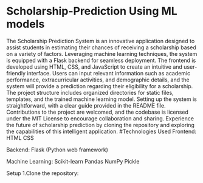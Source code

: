 # Scholarship-Prediction Using ML models

The Scholarship Prediction System is an innovative application designed to assist students in estimating their chances of receiving a scholarship based on a variety of factors. Leveraging machine learning techniques, the system is equipped with a Flask backend for seamless deployment. The frontend is developed using HTML, CSS, and JavaScript to create an intuitive and user-friendly interface. Users can input relevant information such as academic performance, extracurricular activities, and demographic details, and the system will provide a prediction regarding their eligibility for a scholarship. The project structure includes organized directories for static files, templates, and the trained machine learning model. Setting up the system is straightforward, with a clear guide provided in the README file. Contributions to the project are welcomed, and the codebase is licensed under the MIT License to encourage collaboration and sharing. Experience the future of scholarship prediction by cloning the repository and exploring the capabilities of this intelligent application.
 
 #Technologies Used
Frontend:
HTML
CSS

Backend:
Flask (Python web framework)

Machine Learning:
Scikit-learn
Pandas
NumPy
Pickle

Setup
1.Clone the repository:

